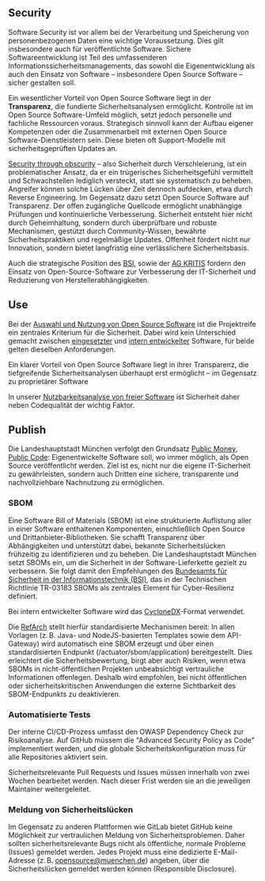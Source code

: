 ## Security

Software Security ist vor allem bei der Verarbeitung und Speicherung von personenbezogenen Daten eine wichtige Voraussetzung. 
Dies gilt insbesondere auch für veröffentlichte Software. 
Sichere Softwareentwicklung ist Teil des umfassenderen Informationssicherheitsmanagements, das sowohl die Eigenentwicklung als auch den Einsatz von Software – insbesondere Open Source Software – sicher gestalten soll.

Ein wesentlicher Vorteil von Open Source Software liegt in der __Transparenz__, die fundierte Sicherheitsanalysen ermöglicht. 
Kontrolle ist im Open Source Software-Umfeld möglich, setzt jedoch personelle und fachliche Ressourcen voraus. 
Strategisch sinnvoll kann der Aufbau eigener Kompetenzen oder die Zusammenarbeit mit externen Open Source Software-Dienstleistern sein. 
Diese bieten oft Support-Modelle mit sicherheitsgeprüften Updates an.

[Security through obscurity](https://de.wikipedia.org/wiki/Security_through_obscurity) –  also Sicherheit durch Verschleierung, ist ein problematischer Ansatz, da er ein trügerisches Sicherheitsgefühl vermittelt und Schwachstellen lediglich versteckt, statt sie systematisch zu beheben. Angreifer können solche Lücken über Zeit dennoch aufdecken, etwa durch Reverse Engineering. 
Im Gegensatz dazu setzt Open Source Software auf Transparenz.
Der offen zugängliche Quellcode ermöglicht unabhängige Prüfungen und kontinuierliche Verbesserung. Sicherheit entsteht hier nicht durch Geheimhaltung, sondern durch überprüfbare und robuste Mechanismen, gestützt durch Community-Wissen, bewährte Sicherheitspraktiken und regelmäßige Updates. 
Offenheit fördert nicht nur Innovation, sondern bietet langfristig eine verlässlichere Sicherheitsbasis.

Auch die strategische Position des [BSI](https://www.bsi.bund.de/DE/Themen/Unternehmen-und-Organisationen/Informationen-und-Empfehlungen/Freie-Software/freie-software.html), sowie der [AG KRITIS](https://ag.kritis.info/politische-forderungen/#opensource) fordern den Einsatz von Open-Source-Software zur Verbesserung der IT-Sicherheit und Reduzierung von Herstellerabhängigkeiten.

## Use

Bei der [Auswahl und Nutzung von Open Source Software](usability-analysis) ist die Projektreife ein zentrales Kriterium für die Sicherheit. 
Dabei wird kein Unterschied gemacht zwischen [eingesetzter](use) und [intern entwickelter](publish) Software, für beide gelten dieselben Anforderungen.

Ein klarer Vorteil von Open Source Software liegt in ihrer Transparenz, die tiefgreifende Sicherheitsanalysen überhaupt erst ermöglicht – im Gegensatz zu proprietärer Software

In unserer [Nutzbarkeitsanalyse von freier Software](usability-analysis#sicherheit) ist Sicherheit daher neben Codequalität der wichtig Faktor.

## Publish

Die Landeshauptstadt München verfolgt den Grundsatz [Public Money, Public Code](publish): 
Eigenentwickelte Software soll, wo immer möglich, als Open Source veröffentlicht werden. 
Ziel ist es, nicht nur die eigene IT-Sicherheit zu gewährleisten, sondern auch Dritten eine sichere, transparente und nachvollziehbare Nachnutzung zu ermöglichen.

### SBOM

Eine Software Bill of Materials (SBOM) ist eine strukturierte Auflistung aller in einer Software enthaltenen Komponenten, einschließlich Open Source und Drittanbieter-Bibliotheken. 
Sie schafft Transparenz über Abhängigkeiten und unterstützt dabei, bekannte Sicherheitslücken frühzeitig zu identifizieren und zu beheben.
Die Landeshauptstadt München setzt SBOMs ein, um die Sicherheit in der Software-Lieferkette gezielt zu verbessern. Sie folgt damit den Empfehlungen des [Bundesamts für Sicherheit in der Informationstechnik (BSI)](https://www.bsi.bund.de/DE/Service-Navi/Presse/Alle-Meldungen-News/Meldungen/TR-03183-2-SBOM-Anforderungen.html), das in der Technischen Richtlinie TR-03183 SBOMs als zentrales Element für Cyber-Resilienz definiert.

Bei intern entwickelter Software wird das [CycloneDX](https://cyclonedx.org/)-Format verwendet.

Die [RefArch](https://refarch.oss.muenchen.de/cross-cutting-concepts/security.html) stellt hierfür standardisierte Mechanismen bereit: In allen Vorlagen (z. B. Java- und NodeJS-basierten Templates sowie dem API-Gateway) wird automatisch eine SBOM erzeugt und über einen standardisierten Endpunkt (/actuator/sbom/application) bereitgestellt. 
Dies erleichtert die Sicherheitsbewertung, birgt aber auch Risiken, wenn etwa SBOMs in nicht-öffentlichen Projekten unbeabsichtigt vertrauliche Informationen offenlegen. Deshalb wird empfohlen, bei nicht öffentlichen oder sicherheitskritischen Anwendungen die externe Sichtbarkeit des SBOM-Endpunkts zu deaktivieren. 

### Automatisierte Tests

Der interne CI/CD-Prozess umfasst den OWASP Dependency Check zur Risikoanalyse. 
Auf GitHub müssem die "Advanced Security Policy as Code" implementiert werden, und die globale Sicherheitskonfiguration muss für alle Repositories aktiviert sein.

Sicherheitsrelevante Pull Requests und Issues müssen innerhalb von zwei Wochen bearbeitet werden. Nach dieser Frist werden sie an die jeweiligen Maintainer weitergeleitet.

### Meldung von Sicherheitslücken

Im Gegensatz zu anderen Plattformen wie GitLab bietet GitHub keine Möglichkeit zur vertraulichen Meldung von Sicherheitsproblemen. Daher sollten sicherheitsrelevante Bugs nicht als öffentliche, normale Probleme (Issues) gemeldet werden. 
Jedes Projekt muss eine dedizierte E-Mail-Adresse (z. B. [opensource@muenchen.de](mailto:opensource@muenchen.de)) angeben, über die Sicherheitslücken gemeldet werden können (Responsible Disclosure).